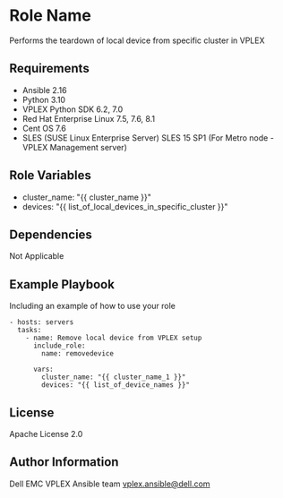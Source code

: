 Role Name
=========

Performs the teardown of local device from specific cluster in VPLEX

Requirements
------------

  * Ansible 2.16
  * Python 3.10
  * VPLEX Python SDK 6.2, 7.0
  * Red Hat Enterprise Linux 7.5, 7.6, 8.1
  * Cent OS 7.6
  * SLES (SUSE Linux Enterprise Server) SLES 15 SP1 (For Metro node - VPLEX Management server)

Role Variables
--------------

  * cluster_name: "{{ cluster_name }}"
  * devices: "{{ list_of_local_devices_in_specific_cluster }}"

Dependencies
------------

Not Applicable

Example Playbook
----------------

Including an example of how to use your role

    - hosts: servers
      tasks:
        - name: Remove local device from VPLEX setup
          include_role:
            name: removedevice

          vars:
            cluster_name: "{{ cluster_name_1 }}"
            devices: "{{ list_of_device_names }}"


License
-------

Apache License 2.0

Author Information
------------------

Dell EMC VPLEX Ansible team <vplex.ansible@dell.com>
